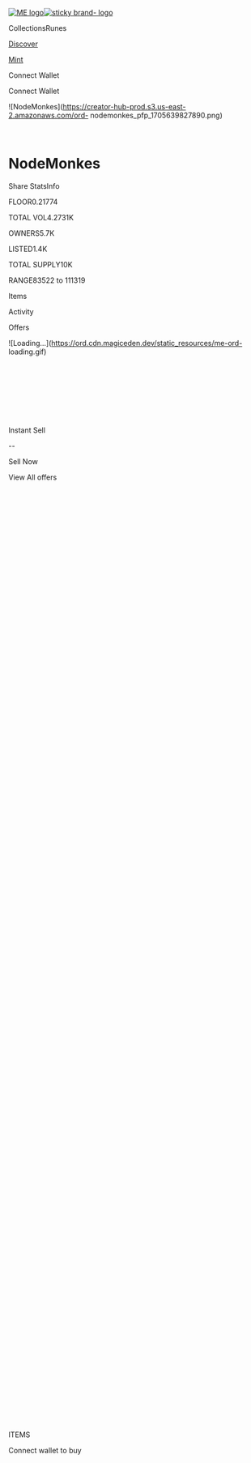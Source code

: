 [![ME
logo](/_next/image?url=https%3A%2F%2Fnext.cdn.magiceden.dev%2F_next%2Fstatic%2Fmedia%2Flogo_2.8aa56045.png&w=128&q=75)![sticky
brand-
logo](https://next.cdn.magiceden.dev/_next/static/media/logo_full_2.0e53796e.svg)](/)

CollectionsRunes

[Discover](/popular-collections)

[Mint](/launchpad)

Connect Wallet

Connect Wallet

![NodeMonkes](https://creator-hub-prod.s3.us-east-2.amazonaws.com/ord-
nodemonkes_pfp_1705639827890.png)

‌

# NodeMonkes

[](https://twitter.com/nodemonkes)[](https://nodemonkes.com)Share StatsInfo

FLOOR0.21774

TOTAL VOL4.2731K

OWNERS5.7K

LISTED1.4K

TOTAL SUPPLY10K

RANGE83522 to 111319

Items

Activity

Offers

![Loading...](https://ord.cdn.magiceden.dev/static_resources/me-ord-
loading.gif)

‌

‌

‌

‌

Instant Sell

\--

Sell Now

View All offers

‌

‌

‌

‌

‌

‌

‌

‌

‌

‌

‌

‌

‌

‌

‌

‌

‌

‌

‌

‌

‌

‌

‌

‌

‌

‌

‌

‌

‌

‌

‌

‌

‌

‌

‌

‌

‌

‌

‌

‌

‌

‌

‌

‌

‌

‌

‌

‌

‌

‌

‌

‌

‌

‌

‌

‌

‌

‌

‌

‌

ITEMS

Connect wallet to buy

